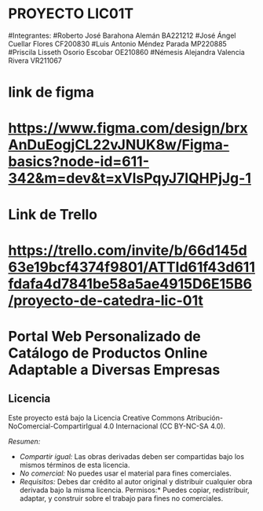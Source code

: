 # PROYECTO LIC01T
#Integrantes:
#Roberto José Barahona Alemán BA221212
#José Ángel Cuellar Flores CF200830
#Luis Antonio Méndez Parada MP220885
#Priscila Lisseth Osorio Escobar OE210860
#Némesis Alejandra Valencia Rivera VR211067

# link de figma 
# https://www.figma.com/design/brxAnDuEogjCL22vJNUK8w/Figma-basics?node-id=611-342&m=dev&t=xVlsPqyJ7IQHPjJg-1
# Link de Trello
# https://trello.com/invite/b/66d145d63e19bcf4374f9801/ATTId61f43d611fdafa4d7841be58a5ae4915D6E15B6/proyecto-de-catedra-lic-01t


# Portal Web Personalizado de Catálogo de Productos Online Adaptable a Diversas Empresas

## Licencia

Este proyecto está bajo la Licencia Creative Commons Atribución-NoComercial-CompartirIgual 4.0 Internacional (CC BY-NC-SA 4.0).

*Resumen:*
- *Compartir igual:* Las obras derivadas deben ser compartidas bajo los mismos términos de esta licencia.
- *No comercial:* No puedes usar el material para fines comerciales.
- *Requisitos:* Debes dar crédito al autor original y distribuir cualquier obra derivada bajo la misma licencia.
      Permisos:* Puedes copiar, redistribuir, adaptar, y construir sobre el trabajo para fines no comerciales.

